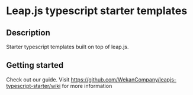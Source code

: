 # Leap.js typescript starter templates

## Description

Starter typescript templates built on top of leap.js.

## Getting started

Check out our guide. Visit https://github.com/WekanCompany/leapjs-typescript-starter/wiki for more information
